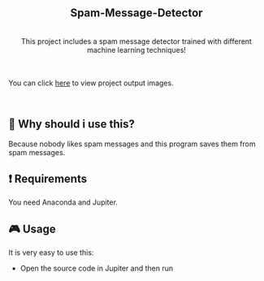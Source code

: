 

<div align="center">
  <br/>
  <h2>Spam-Message-Detector</h2>
  <br/>
  <span>This project includes a spam message detector trained with different machine learning techniques!</span>
</div>

<br/>
<br/>

You can click <a href="https://github.com/hasansaid/Spam-Message-Detector/blob/main/kaynak_kod.ipynb">here</a> to view project output images.

<br/>

## 🚀 Why should i use this?

Because nobody likes spam messages and this program saves them from spam messages.


## :exclamation: Requirements

You need Anaconda and Jupiter.


## :video_game: Usage

It is very easy to use this:
* Open the source code in Jupiter and then run
